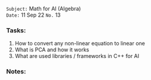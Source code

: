 `Subject:` Math for AI (Algebra)
<br />`Date:` 11 Sep 22 `No.` 13

### Tasks:
1. How to convert any non-linear equation to linear one
2. What is PCA and how it works
3. What are used libraries / frameworks in C++ for AI

### Notes: